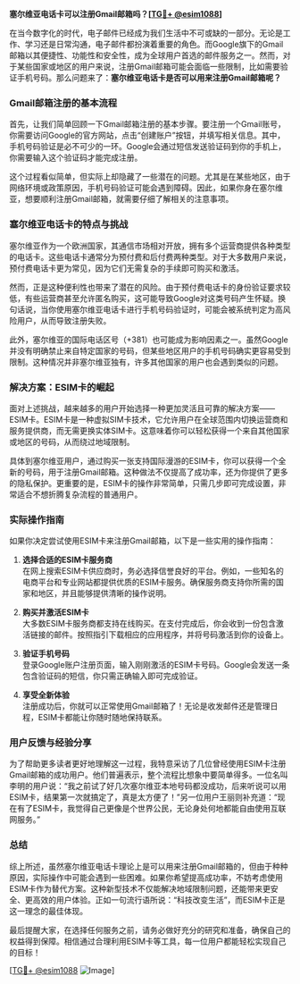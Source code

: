 **塞尔维亚电话卡可以注册Gmail邮箱吗？[[TG💪+ @esim1088](https://t.me/s/esim1088)]**

在当今数字化的时代，电子邮件已经成为我们生活中不可或缺的一部分。无论是工作、学习还是日常沟通，电子邮件都扮演着重要的角色。而Google旗下的Gmail邮箱以其便捷性、功能性和安全性，成为全球用户首选的邮件服务之一。然而，对于某些国家或地区的用户来说，注册Gmail邮箱可能会面临一些限制，比如需要验证手机号码。那么问题来了：**塞尔维亚电话卡是否可以用来注册Gmail邮箱呢？**

### Gmail邮箱注册的基本流程

首先，让我们简单回顾一下Gmail邮箱注册的基本步骤。要注册一个Gmail账号，你需要访问Google的官方网站，点击“创建账户”按钮，并填写相关信息。其中，手机号码验证是必不可少的一环。Google会通过短信发送验证码到你的手机上，你需要输入这个验证码才能完成注册。

这个过程看似简单，但实际上却隐藏了一些潜在的问题。尤其是在某些地区，由于网络环境或政策原因，手机号码验证可能会遇到障碍。因此，如果你身在塞尔维亚，想要顺利注册Gmail邮箱，就需要仔细了解相关的注意事项。

### 塞尔维亚电话卡的特点与挑战

塞尔维亚作为一个欧洲国家，其通信市场相对开放，拥有多个运营商提供各种类型的电话卡。这些电话卡通常分为预付费和后付费两种类型。对于大多数用户来说，预付费电话卡更为常见，因为它们无需复杂的手续即可购买和激活。

然而，正是这种便利性也带来了潜在的风险。由于预付费电话卡的身份验证要求较低，有些运营商甚至允许匿名购买，这可能导致Google对这类号码产生怀疑。换句话说，当你使用塞尔维亚电话卡进行手机号码验证时，可能会被系统判定为高风险用户，从而导致注册失败。

此外，塞尔维亚的国际电话区号（+381）也可能成为影响因素之一。虽然Google并没有明确禁止来自特定国家的号码，但某些地区用户的手机号码确实更容易受到限制。这种情况并非塞尔维亚独有，许多其他国家的用户也会遇到类似的问题。

### 解决方案：ESIM卡的崛起

面对上述挑战，越来越多的用户开始选择一种更加灵活且可靠的解决方案——ESIM卡。ESIM卡是一种虚拟SIM卡技术，它允许用户在全球范围内切换运营商和服务提供商，而无需更换实体SIM卡。这意味着你可以轻松获得一个来自其他国家或地区的号码，从而绕过地域限制。

具体到塞尔维亚用户，通过购买一张支持国际漫游的ESIM卡，你可以获得一个全新的号码，用于注册Gmail邮箱。这种做法不仅提高了成功率，还为你提供了更多的隐私保护。更重要的是，ESIM卡的操作非常简单，只需几步即可完成设置，非常适合不想折腾复杂流程的普通用户。

### 实际操作指南

如果你决定尝试使用ESIM卡来注册Gmail邮箱，以下是一些实用的操作指南：

1. **选择合适的ESIM卡服务商**  
   在网上搜索ESIM卡供应商时，务必选择信誉良好的平台。例如，一些知名的电商平台和专业网站都提供优质的ESIM卡服务。确保服务商支持你所需的国家和地区，并且能够提供清晰的操作说明。

2. **购买并激活ESIM卡**  
   大多数ESIM卡服务商都支持在线购买。在支付完成后，你会收到一份包含激活链接的邮件。按照指引下载相应的应用程序，并将号码激活到你的设备上。

3. **验证手机号码**  
   登录Google账户注册页面，输入刚刚激活的ESIM卡号码。Google会发送一条包含验证码的短信，你只需正确输入即可完成验证。

4. **享受全新体验**  
   注册成功后，你就可以正常使用Gmail邮箱了！无论是收发邮件还是管理日程，ESIM卡都能让你随时随地保持联系。

### 用户反馈与经验分享

为了帮助更多读者更好地理解这一过程，我特意采访了几位曾经使用ESIM卡注册Gmail邮箱的成功用户。他们普遍表示，整个流程比想象中要简单得多。一位名叫李明的用户说：“我之前试了好几次塞尔维亚本地号码都没成功，后来听说可以用ESIM卡，结果第一次就搞定了，真是太方便了！”另一位用户王丽则补充道：“现在有了ESIM卡，我觉得自己更像是个世界公民，无论身处何地都能自由使用互联网服务。”

### 总结

综上所述，虽然塞尔维亚电话卡理论上是可以用来注册Gmail邮箱的，但由于种种原因，实际操作中可能会遇到一些困难。如果你希望提高成功率，不妨考虑使用ESIM卡作为替代方案。这种新型技术不仅能解决地域限制问题，还能带来更安全、更高效的用户体验。正如一句流行语所说：“科技改变生活”，而ESIM卡正是这一理念的最佳体现。

最后提醒大家，在选择任何服务之前，请务必做好充分的研究和准备，确保自己的权益得到保障。相信通过合理利用ESIM卡等工具，每一位用户都能轻松实现自己的目标！

[[TG💪+ @esim1088](https://t.me/s/esim1088) ![Image](https://i.postimg.cc/4NQfJmqS/Snipaste-2025-05-13-00-14-12.png)]